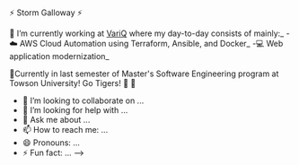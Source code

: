:zap: Storm Galloway :zap:

:briefcase: I’m currently working at [VariQ](https://www.variq.com/) where my day-to-day consists of mainly:_
  -:cloud: AWS Cloud Automation using Terraform, Ansible, and Docker_
  -:computer: Web application modernization_
  
:seedling:Currently in last semester of Master's Software Engineering program at Towson University!  Go Tigers! :tiger: :tiger:
- 👯 I’m looking to collaborate on ...
- 🤔 I’m looking for help with ...
- 💬 Ask me about ...
- 📫 How to reach me: ...
- 😄 Pronouns: ...
- ⚡ Fun fact: ...
-->
